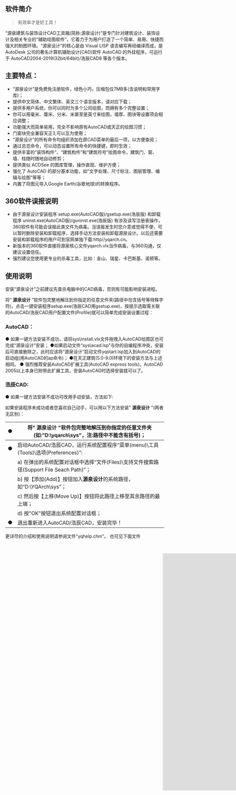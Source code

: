 ## 软件简介

> 有效率才是好工具！

“源泉建筑与装饰设计CAD工具箱(简称:源泉设计)”是专门针对建筑设计、装饰设计及相关专业的“辅助绘图软件”，它着力于为用户打造了一个简单、易用、快捷而强大的制图环境。“源泉设计”的核心是由 Visual LISP 语言编写再经编译而成，是 AutoDesk 公司的著名计算机辅助设计(CAD)软件 AutoCAD 的外挂程序，可运行于 AutoCAD2004-2019(32bit/64bit)/浩辰CAD8 等各个版本。

## 主要特点：

- “源泉设计”是免费免注册软件，绿色小巧，压缩包仅7MB多(含说明和常用字库)；
- 提供中文简体、中文繁体、英文三个语言版本，请对应下载；
- 提供多用户系统，你可以同时为多个公司绘图，而拥有多个完整设置；
- 你可以用毫米、厘米、分米、米甚至是英寸来绘图，墙厚、图块等设置项会相应调整；
- 功能强大而简单易用，完全不影响原有AutoCAD或天正的绘图习惯；
- 门窗块完全兼容天正3,可以互为使用；
- “源泉设计”的所有命令均组织添加在原CAD菜单的最后一项，以方便查阅；
- 通过总览命令，可以动态设置所有命令的快捷键，即时生效；
- 提供丰富的“装饰构件”、“建筑构件”和“建筑符号”绘图命令，建筑门、窗、墙、柱随时随地自动修剪；
- 提供类似 ACDSee 的图库管理，操作直观、维护方便；
- 强化了 AutoCAD 的部分基本功能，如“文字处理、尺寸标注、图层管理、编辑与绘图”等等；
- 内置了将图元导入Google Earth(谷歌地球)的转换程序。

## 360软件误报说明

- 由于源泉设计安装程序 setup.exe(AutoCAD版)/gsetup.exe(浩辰版) 和卸载程序 uninst.exe(AutoCAD版)/guninst.exe(浩辰版) 有涉及读写注册表操作，360软件有可能会误报此类文件为病毒。当误报发生时您介意或觉得不便，可以暂时删除安装和卸载程序，选择手动方法安装和卸载源泉设计。以后还需要安装和卸载程序的用户可到官网单独下载:http//yqarch.cn。
- 新版本的360软件直接将源泉核心文件yqarch.vlx当作病毒，与360沟通，仅建议设置信任。
- 强烈建议您使用更专业的杀毒工具，比如：金山、瑞星、卡巴斯基、诺顿等。

## 使用说明


安装“源泉设计”之前建议先查杀电脑中的CAD病毒，否则有可能影响安装进程。

将“ **源泉设计** ”软件包完整地解压到你指定的任意文件夹(路径中勿含括号等特殊字符)，点击一键安装程序setup.exe(浩辰CAD用gsetup.exe)，按提示选取需关联的AutoCAD/浩辰CAD用户配置文件(Profile)就可以简单完成安装设置过程：

### AutoCAD：

● 如果一键方法安装不成功，请将sys\install.vlx文件拖拽入AutoCAD绘图区也可完成“源泉设计”安装；
●如果启动文件“sys\acad.lsp”与你的自编程序冲突，安装后可直接删除之，此时应该将“源泉设计”启动文件yqstart.lsp加入到AutoCAD的启动组(用AutoCAD的ap命令)；
●在天正建筑(5.0-9.0)环境下的安装方法与上述相同。
● 强烈推荐安装AutoCAD扩展工具(AutoCAD express tools)。AutoCAD 2005以上本身已附带此扩展工具，安装AutoCAD时选择安装就可以了。

### 浩辰CAD:

● 如果一键方法安装不成功可改用手动安装，方法如下:


如果安装程序未成功或者您喜欢自己动手，可以用以下方法安装" **源泉设计** "(两者无区别)：

| ● | 将" **源泉设计** "软件包完整地解压到你指定的任意文件夹(如:"D:\yqarch\sys"，注:路径中不能含有括号)； |
| ---: | ----------------------------------------------------------------------------------------------------------- |
| ● | 启动AutoCAD/浩辰CAD，运行系统配置程序“菜单(menu)\工具(Tools)\选项(Preferences)”:                        |
|    | a) 在弹出的系统配置对话框中选择“文件(Files)\支持文件搜索路径(Support File Seach Path)”；                |
|    | b) 按【添加(Add)】按钮加入**源泉设计**的系统路径，如“D:\YQArch\sys”；                             |
|    | c) 然后按【上移(Move Up)】按钮将此路径上移至其余路径的最上端；                                            |
|    | d) 按"OK"按钮退出系统配置对话框；                                                                         |
| ● | 退出重新进入AutoCAD/浩辰CAD，安装完毕！                                                                   |

更详尽的介绍和使用说明请参阅文件“yqhelp.chm”。
也可见下面文件
<embed src="https://code.buxiantang.top/file/yqhelp.pdf"
     id="review" style="width:800px;  height:750px; margin-top:45px;margin-left:500px" >
</embed>
